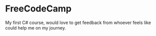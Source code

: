 # FreeCodeCamp
My first C# course, would love to get feedback from whoever feels like could help me on my journey.
